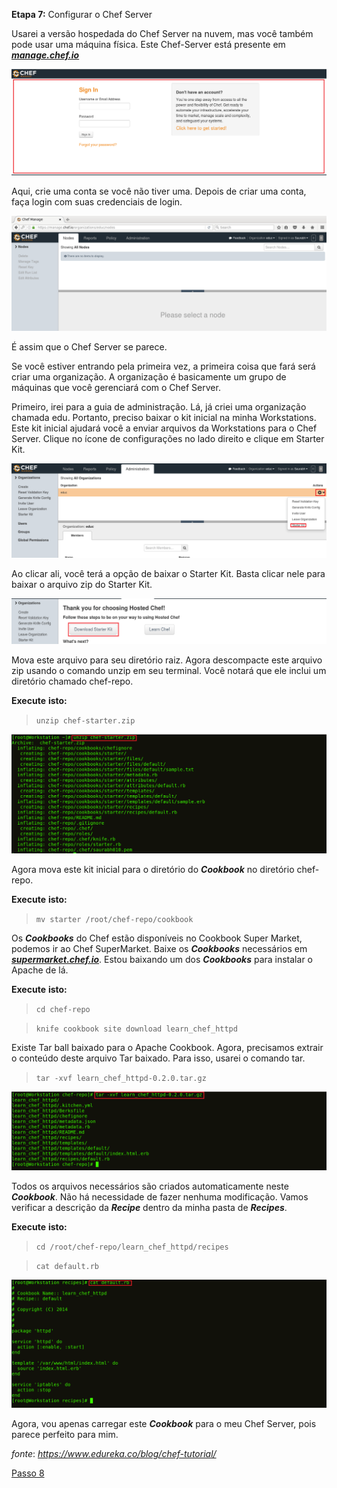 **Etapa 7:** Configurar o Chef Server

Usarei a versão hospedada do Chef Server na nuvem, mas você também pode usar uma máquina física. Este Chef-Server está presente em _[**manage.chef.io**](http://manage.chef.io)_

![ Chef Cloud Server - Chef Tutorial.](images/chef-07-01.png)

Aqui, crie uma conta se você não tiver uma. Depois de criar uma conta, faça login com suas credenciais de login.

![Chef Server - Chef Tutorial](images/chef-07-02.png)

É assim que o Chef Server se parece.

Se você estiver entrando pela primeira vez, a primeira coisa que fará será criar uma organização. A organização é basicamente um grupo de máquinas que você gerenciará com o Chef Server.

Primeiro, irei para a guia de administração. Lá, já criei uma organização chamada edu. Portanto, preciso baixar o kit inicial na minha Workstations. Este kit inicial ajudará você a enviar arquivos da Workstations para o Chef Server. Clique no ícone de configurações no lado direito e clique em Starter Kit.

![Kit Iniciante do Chef - Tutorial do Chef](images/chef-07-03.png)

Ao clicar ali, você terá a opção de baixar o Starter Kit. Basta clicar nele para baixar o arquivo zip do Starter Kit.

![ Download do Starter Kit - Tutorial do Chef](images/chef-07-04.png)

Mova este arquivo para seu diretório raiz. Agora descompacte este arquivo zip usando o comando unzip em seu terminal. Você notará que ele inclui um diretório chamado chef-repo.

**Execute** **isto:**

>`unzip chef-starter.zip`

![Unzip Chef Starter kit - Chef Tutorial](images/chef-07-05.png)

Agora mova este kit inicial para o diretório do **_Cookbook_** no diretório chef-repo.

**Execute** **isto:**

>`mv starter /root/chef-repo/cookbook`

Os **_Cookbooks_** do Chef estão disponíveis no Cookbook Super Market, podemos ir ao Chef SuperMarket. Baixe os **_Cookbooks_** necessários em _[**supermarket.chef.io**](http://supermarket.chef.io)_. Estou baixando um dos **_Cookbooks_** para instalar o Apache de lá.

**Execute** **isto:**

>`cd chef-repo`

>`knife cookbook site download learn_chef_httpd`

Existe Tar ball baixado para o Apache Cookbook. Agora, precisamos extrair o conteúdo deste arquivo Tar baixado. Para isso, usarei o comando tar.

>`tar -xvf learn_chef_httpd-0.2.0.tar.gz`

![Apache Package - Chef Tutorial](images/chef-07-06.png)

Todos os arquivos necessários são criados automaticamente neste **_Cookbook_**. Não há necessidade de fazer nenhuma modificação. Vamos verificar a descrição da **_Recipe_** dentro da minha pasta de  _**Recipes**_.

**Execute** **isto:**

>`cd /root/chef-repo/learn_chef_httpd/recipes`

>`cat default.rb`

![Conteúdo do **_Cookbook_** - Tutorial do Chef](images/chef-07-07.png)

Agora, vou apenas carregar este **_Cookbook_** para o meu Chef Server, pois parece perfeito para mim.

_fonte_: _https://www.edureka.co/blog/chef-tutorial/_

[Passo 8](08-steps.md)